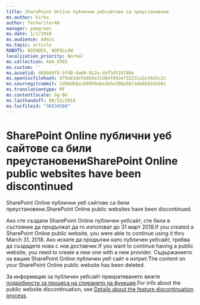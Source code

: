 ```yaml
---
title: SharePoint Online публични уебсайтове са преустановени
ms.author: kirks
author: Techwriter40
manager: pamgreen
ms.date: 1/2/2019
ms.audience: Admin
ms.topic: article
ROBOTS: NOINDEX, NOFOLLOW
localization_priority: Normal
ms.collection: Adm_O365
ms.custom: ''
ms.assetid: 4b8b89f8-bfd8-4a60-812a-daf5d519788e
ms.openlocfilehash: 079a63defe8b5e21d84f042ef32231a2e34d1c2c
ms.sourcegitcommit: 1d98db8acb9959aba3b5e308a567ade6b62da56c
ms.translationtype: MT
ms.contentlocale: bg-BG
ms.lasthandoff: 08/22/2019
ms.locfileid: "36534588"
---
```

# <a name="sharepoint-online-public-websites-have-been-discontinued"></a><span data-ttu-id="dfd6e-102">SharePoint Online публични уеб сайтове са били преустановени</span><span class="sxs-lookup"><span data-stu-id="dfd6e-102">SharePoint Online public websites have been discontinued</span></span>

<span data-ttu-id="dfd6e-103">SharePoint Online публични уеб сайтове са били преустановени.</span><span class="sxs-lookup"><span data-stu-id="dfd6e-103">SharePoint Online public websites have been discontinued.</span></span>

<span data-ttu-id="dfd6e-104">Ако сте създали SharePoint Online публичен уебсайт, сте били в състояние да продължат да го използват до 31 март 2018.</span><span class="sxs-lookup"><span data-stu-id="dfd6e-104">If you created a SharePoint Online public website, you were able to continue using it thru March 31, 2018.</span></span> <span data-ttu-id="dfd6e-105">Ако искате да продължи като публичен уебсайт, трябва да създадете нова с нов доставчик.</span><span class="sxs-lookup"><span data-stu-id="dfd6e-105">If you want to continue having a public website, you need to create a new one with a new provider.</span></span> <span data-ttu-id="dfd6e-106">Съдържанието на вашия SharePoint Online публичен уеб сайт е изтрит.</span><span class="sxs-lookup"><span data-stu-id="dfd6e-106">The content on your SharePoint Online public website has been deleted.</span></span>

<span data-ttu-id="dfd6e-107">За информация за публичен уебсайт прекратяването вижте [подробности за процеса на спирането на функция](https://go.microsoft.com/fwlink/?linkid=866980).</span><span class="sxs-lookup"><span data-stu-id="dfd6e-107">For info about the public website discontinuation, see [Details about the feature discontinuation process](https://go.microsoft.com/fwlink/?linkid=866980).</span></span>
